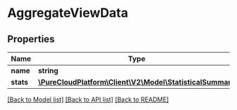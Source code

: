 # AggregateViewData

## Properties
Name | Type | Description | Notes
------------ | ------------- | ------------- | -------------
**name** | **string** |  | [optional] 
**stats** | [**\PureCloudPlatform\Client\V2\Model\StatisticalSummary**](StatisticalSummary.md) |  | [optional] 

[[Back to Model list]](../README.md#documentation-for-models) [[Back to API list]](../README.md#documentation-for-api-endpoints) [[Back to README]](../README.md)


